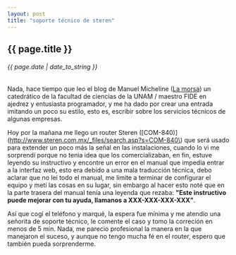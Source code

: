 ```yaml
---
layout: post
title: "soporte técnico de steren"
---
```


## {{ page.title }}
###### {{ page.date | date_to_string }}

Nada, hace tiempo que leo el blog de Manuel Micheline \([La morsa](http://la-morsa.blogspot.com/)\) un catedrático de la facultad de ciencias de la UNAM / maestro FIDE en ajedrez y entusiasta programador, y me ha dado por crear una entrada imitando un poco su estilo, esto es, escribir sobre los servicios técnicos de algunas empresas.

Hoy por la mañana me llego un router Steren \([COM-840)](http://www.steren.com.mx/_files/search.asp?s=COM-840\) que será usado para extender un poco más la señal en las instalaciones, cuando lo vi me sorprendí porque no tenia idea que los comercializaban, en fin, estuve leyendo su instructivo y encontre un error en el manual que impedía entrar a la interfaz web, esto era debido a una mala traducción técnica, debo aclarar que no leí todo el manual, me limite a terminar de configurar el equipo y metí las cosas en su lugar, sin embargo al hacer esto noté que en la parte trasera del manual tenía una leyenda que rezaba: **"Este instructivo puede mejorar con tu ayuda, llamanos a XXX-XXX-XXX-XXX"**.

Así que cogí el teléfono y marqué, la espera fue mínima y me atendio una señorita de soporte técnico, le comente el caso y tomo la correción en menos de 5 min. Nada, me parecio profesional la manera en la que manejaron el suceso, y aunque no tengo mucha fé en el router, espero que también pueda sorprenderme.
